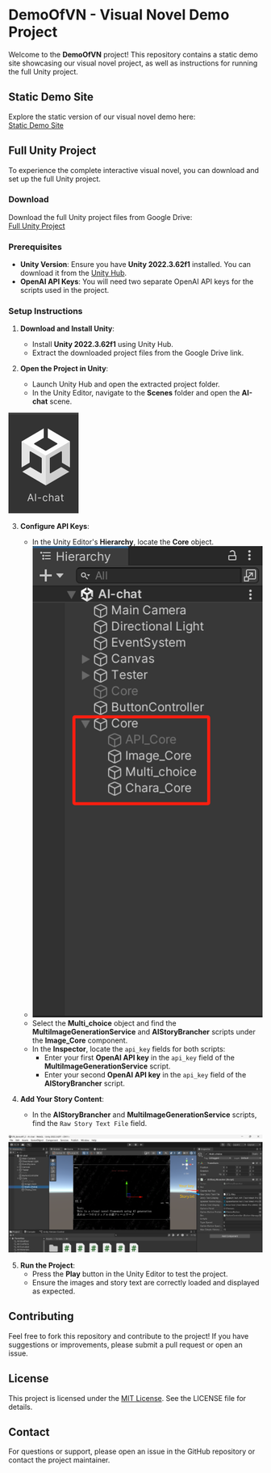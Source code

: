 # DemoOfVN - Visual Novel Demo Project

Welcome to the **DemoOfVN** project! This repository contains a static demo site showcasing our visual novel project, as well as instructions for running the full Unity project.


## Static Demo Site
Explore the static version of our visual novel demo here:  
[Static Demo Site](https://zifanye.github.io/DemoOfVN_static/)

## Full Unity Project
To experience the complete interactive visual novel, you can download and set up the full Unity project.

### Download
Download the full Unity project files from Google Drive:  
[Full Unity Project](https://drive.google.com/file/d/1amnWr7qdqqe1LRTjIMl9jhEM21vGfAhb/view?usp=sharing)

### Prerequisites
- **Unity Version**: Ensure you have **Unity 2022.3.62f1** installed. You can download it from the [Unity Hub](https://unity.com/download).
- **OpenAI API Keys**: You will need two separate OpenAI API keys for the scripts used in the project.

### Setup Instructions
1. **Download and Install Unity**:
   - Install **Unity 2022.3.62f1** using Unity Hub.
   - Extract the downloaded project files from the Google Drive link.

2. **Open the Project in Unity**:
   - Launch Unity Hub and open the extracted project folder.
   - In the Unity Editor, navigate to the **Scenes** folder and open the **AI-chat** scene.
   
![AI_chat_scene](https://github.com/ZifanYE/UnityVNforGCCE/blob/main/ScreenShot/Scene_select.png?text=scene)

3. **Configure API Keys**:
   - In the Unity Editor's **Hierarchy**, locate the **Core** object.
   - ![Hierarchy](https://github.com/ZifanYE/UnityVNforGCCE/blob/main/ScreenShot/Hierarchy_position.png?text=Hierarchy) 
   - Select the **Multi_choice** object and find the **MultiImageGenerationService** and **AIStoryBrancher** scripts under the **Image_Core** component.
   - In the **Inspector**, locate the `api_key` fields for both scripts:
     - Enter your first **OpenAI API key** in the `api_key` field of the **MultiImageGenerationService** script.
     - Enter your second **OpenAI API key** in the `api_key` field of the **AIStoryBrancher** script.

4. **Add Your Story Content**:
   - In the **AIStoryBrancher** and **MultiImageGenerationService** scripts, find the `Raw Story Text File` field.

![Input_Story](https://github.com/ZifanYE/UnityVNforGCCE/blob/main/ScreenShot/add_information.png?text=input) 


5. **Run the Project**:
   - Press the **Play** button in the Unity Editor to test the project.
   - Ensure the images and story text are correctly loaded and displayed as expected.


## Contributing
Feel free to fork this repository and contribute to the project! If you have suggestions or improvements, please submit a pull request or open an issue.

## License
This project is licensed under the [MIT License](LICENSE). See the LICENSE file for details.

## Contact
For questions or support, please open an issue in the GitHub repository or contact the project maintainer.
